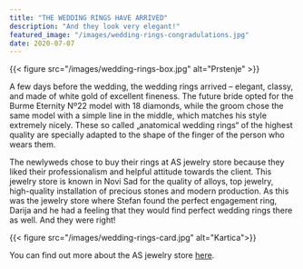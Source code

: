 ```yaml
---
title: "THE WEDDING RINGS HAVE ARRIVED"
description: "And they look very elegant!"
featured_image: "/images/wedding-rings-congradulations.jpg"
date: 2020-07-07
---
```


{{< figure src="/images/wedding-rings-box.jpg" alt="Prstenje" >}}

A few days before the wedding, the wedding rings arrived – elegant, classy, and made of white gold of excellent fineness. 
The future bride opted for the Burme Eternity Nº22 model with 18 diamonds, while the groom chose the same model with a simple line in the middle, which matches his style extremely nicely. 
These so called „anatomical wedding rings“ of the highest quality are specially adapted to the shape of the finger of the person who wears them.

The newlyweds chose to buy their rings at AS jewelry store because they liked their professionalism and helpful attitude towards the client. 
This jewelry store is known in Novi Sad for the quality of alloys, top jewelry, high-quality installation of precious stones and modern production. 
As this was the jewelry store where Stefan found the perfect engagement ring, Darija and he had a feeling that they would find perfect wedding rings there as well. 
And they were right!

{{< figure src="/images/wedding-rings-card.jpg" alt="Kartica">}}

You can find out more about the AS jewelry store [here](https://www.zlatara-as.rs/).


